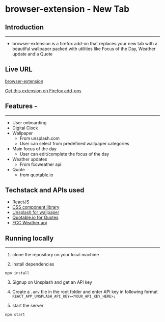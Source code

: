 



# browser-extension - New Tab



## Introduction

---

- browser-extension  is a firefox add-on that replaces your new tab with a beautiful wallpaper packed with utilities like Focus of the Day,  Weather update and a Quote

## Live URL 
[browser-extension](https://browser-extension.vercel.app/)

[Get this extension  on Firefox add-ons](https://browser-extension.vercel.app/)

## **Features -**

---

- User onboarding
- Digital Clock
- Wallpaper
  - From unsplash.com
  - User can select from predefined wallpaper categories
- Main focus of the day
  - User can edit/complete the focus of the day
- Weather updates
  - From fccweather api
- Quote
  -  from quotable.io


## Techstack and APIs used

 - ReactJS
 - [ CSS component library](https://github.com/shubhamkumar648/growAndknow-UI)
 - [Unsplash for wallpaper](https://unsplash.com)
 - [Quotable.io for Quotes](https://github.com/lukePeavey/quotable)
 - [FCC Weather api](https://fcc-weather-api.glitch.me/)

## **Running locally**

---

1. clone the repository on your local machine 

2. install dependencies 

```
npm install
```
3. Signup on Unsplash and get an API key
4. Create a ```.env``` file in the root folder and enter API key in following format
  ```REACT_APP_UNSPLASH_API_KEY=<YOUR_API_KEY_HERE>;```

4. start the server

```
npm start
```








